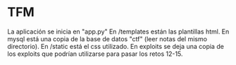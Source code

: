 # TFM

La aplicación se inicia en "app.py"
En /templates están las plantillas html.
En mysql está una copia de la base de datos "ctf" (leer notas del mismo directorio).
En /static está el css utilizado.
En exploits se deja una copia de los exploits que podrían utilizarse para pasar los retos 12-15.
